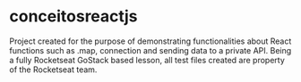 # conceitosreactjs

Project created for the purpose of demonstrating functionalities about React functions such as .map, connection and sending data to a private API.
Being a fully Rocketseat GoStack based lesson, all test files created are property of the Rocketseat team.

